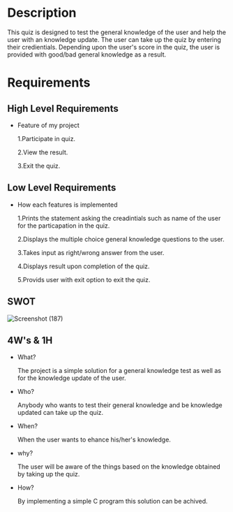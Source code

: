 # Description

This quiz is designed to test the general knowledge of the user and help the user with an knowledge update. The user can take up 
the quiz by entering their credientials. Depending upon the user's score in the quiz, the user is provided with good/bad general 
knowledge as a result.

# Requirements

## High Level Requirements

* Feature of my project

  1.Participate in quiz.
  
  2.View the result.
  
  3.Exit the quiz.

## Low Level Requirements

* How each features is implemented

  1.Prints the statement asking the creadintials such as name of the user for the particapation in the quiz.
  
  2.Displays the multiple choice general knowledge questions to the user.
  
  3.Takes input as right/wrong answer from the user.
  
  4.Displays result upon completion of the quiz.
  
  5.Provids user with exit option to exit the quiz.

## SWOT
![Screenshot (187)](https://user-images.githubusercontent.com/42509490/153286605-2b3fae1f-2164-4568-a48f-b2b75c0bda07.png)


## 4W's & 1H

* What?

  The project is a simple solution for a general knowledge test as well as for the knowledge update of the user.

* Who?

  Anybody who wants to test their general knowledge and be knowledge updated can take up the quiz.

* When?

  When the user wants to ehance his/her's knowledge.

* why?

  The user will be aware of the things based on the knowledge obtained by taking up the quiz.

* How?

  By implementing a simple C program this solution can be achived.

